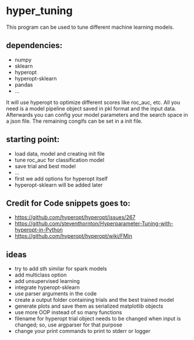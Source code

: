# hyper_tuning

This program can be used to tune different machine learning models.

## dependencies:

* numpy
* sklearn
* hyperopt
* hyperopt-sklearn
* pandas
* ...

It will use hyperopt to optimize different scores like roc_auc, etc.
All you need is a model pipeline object saved in pkl format and the input data.
Afterwards you can config your model parameters and the search space in a json file.
The remaining congifs can be set in a init file.

## starting point:
* load data, model and creating init file
* tune roc_auc for classification model
* save trial and best model
* ...
* first we add options for hyperopt itself
* hyperopt-sklearn will be added later


## Credit for Code snippets goes to:

* https://github.com/hyperopt/hyperopt/issues/267
* https://github.com/steventhornton/Hyperparameter-Tuning-with-hyperopt-in-Python
* https://github.com/hyperopt/hyperopt/wiki/FMin

## ideas
* try to add sth similar for spark models
* add multiclass option
* add unsupervised learning
* integrate hyperopt-sklearn
* use parser arguments in the code
* create a output folder containing trials and the best trained model
* generate plots and save them as serialized matplotlib objects
* use more OOP instead of so many functions
* filename for hyperopt trial object needs to be changed when input is changed; so, use argparser for that purpose
* change your print commands to print to stderr or logger